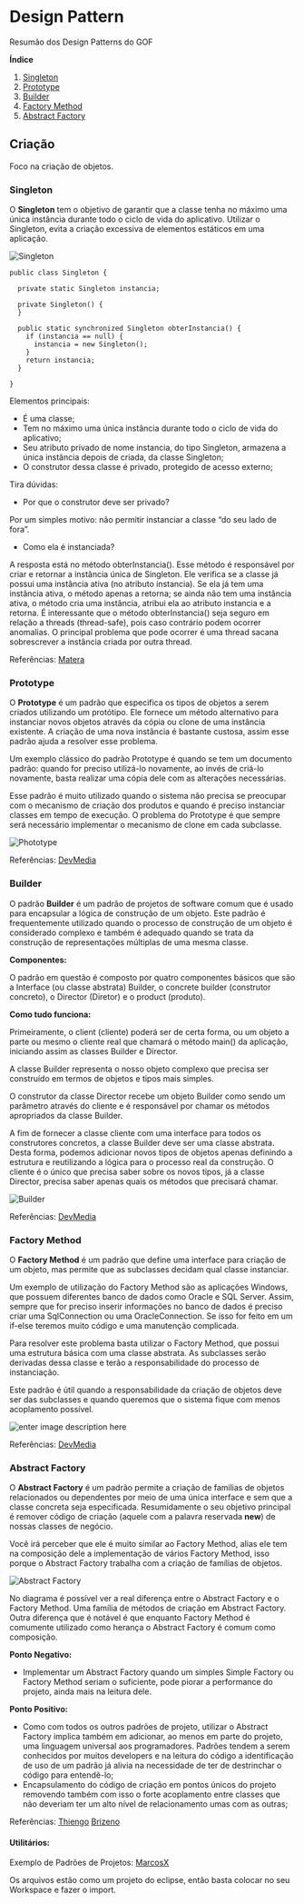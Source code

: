 # Design Pattern
Resumão dos Design Patterns do GOF

**Índice**   
1. [Singleton](#cs1)
2. [Prototype](#cs2)
3. [Builder](#cs3)
4. [Factory Method](#cs4)
5. [Abstract Factory](#cs5)

## Criação
Foco na criação de objetos.

### Singleton <a name="cs1"></a>
O **Singleton** tem o objetivo de garantir que a classe tenha no máximo uma única instância durante todo o ciclo de vida do aplicativo. Utilizar o Singleton, evita a criação excessiva de elementos estáticos em uma aplicação.

![Singleton](https://lh3.googleusercontent.com/NBRL42gZakADUrGdzNKtZofk9jXbXZo_ZSv5EwAdP_fOJU8Aq-ZQ0-JJmBKqO0L0klvvtqvKtlA)

    public class Singleton {

      private static Singleton instancia;
    
      private Singleton() {
      }
    
      public static synchronized Singleton obterInstancia() {
        if (instancia == null) {
          instancia = new Singleton();
        }
        return instancia;
      }
    
    }
Elementos principais:
- É uma classe;
- Tem no máximo uma única instância durante todo o ciclo de vida do aplicativo;
- Seu atributo privado de nome instancia, do tipo Singleton, armazena a única instância depois de criada, da classe Singleton;
- O construtor dessa classe é privado, protegido de acesso externo;

Tira dúvidas:
- Por que o construtor deve ser privado?

Por um simples motivo: não permitir instanciar a classe “do seu lado de fora”.
- Como ela é instanciada?

A resposta está no método obterInstancia(). Esse método é responsável por criar e retornar a instância única de Singleton. Ele verifica se a classe já possui uma instância ativa (no atributo instancia). Se ela já tem uma instância ativa, o método apenas a retorna; se ainda não tem uma instância ativa, o método cria uma instância, atribui ela ao atributo instancia e a retorna. É interessante que o método obterInstancia() seja seguro em relação a threads (thread-safe), pois caso contrário podem ocorrer anomalias. O principal problema que pode ocorrer é uma thread sacana sobrescrever a instância criada por outra thread.

Referências:
[Matera](http://www.matera.com/blog/post/design-patterns-singleton)

### Prototype<a name="cs2"></a>
O **Prototype** é um padrão que especifica os tipos de objetos a serem criados utilizando um protótipo. Ele fornece um método alternativo para instanciar novos objetos através da cópia ou clone de uma instância existente. A criação de uma nova instância é bastante custosa, assim esse padrão ajuda a resolver esse problema.

Um exemplo clássico do padrão Prototype é quando se tem um documento padrão: quando for preciso utilizá-lo novamente, ao invés de criá-lo novamente, basta realizar uma cópia dele com as alterações necessárias.

Esse padrão é muito utilizado quando o sistema não precisa se preocupar com o mecanismo de criação dos produtos e quando é preciso instanciar classes em tempo de execução. O problema do Prototype é que sempre será necessário implementar o mecanismo de clone em cada subclasse.

![Phototype](https://lh3.googleusercontent.com/Hr-KuWv99dD6_Yi26qLO74FuhYl_a_5WBqdt_UApZpczb515d38FIafSLUiMouQT_NS45wEZdeHh)

Referências:
[DevMedia](https://www.devmedia.com.br/implementando-padroes-criacionais-em-java/34185)

### Builder<a name="cs3"></a>
O padrão **Builder** é um padrão de projetos de software comum que é usado para encapsular a lógica de construção de um objeto. Este padrão é frequentemente utilizado quando o processo de construção de um objeto é considerado complexo e também é adequado quando se trata da construção de representações múltiplas de uma mesma classe.

**Componentes:**

O padrão em questão é composto por quatro componentes básicos que são a Interface (ou classe abstrata) Builder, o concrete builder (construtor concreto), o Director (Diretor) e o product (produto).

**Como tudo funciona:**

Primeiramente, o client (cliente) poderá ser de certa forma, ou um objeto a parte ou mesmo o cliente real que chamará o método main() da aplicação, iniciando assim as classes Builder e Director.

A classe Builder representa o nosso objeto complexo que precisa ser construído em termos de objetos e tipos mais simples.

O construtor da classe Director recebe um objeto Builder como sendo um parâmetro através do cliente e é responsável por chamar os métodos apropriados da classe Builder.

A fim de fornecer a classe cliente com uma interface para todos os construtores concretos, a classe Builder deve ser uma classe abstrata. Desta forma, podemos adicionar novos tipos de objetos apenas definindo a estrutura e reutilizando a lógica para o processo real da construção. O cliente é o único que precisa saber sobre os novos tipos, já a classe Director, precisa saber apenas quais os métodos que precisará chamar.

![Builder](https://lh3.googleusercontent.com/7j82LV75khrQovj7_4MVwHuea-KKtMUoCdHAGbmngNDN51bM8L5YTY9PG4SGmHpOUUkLozTu-pk)

Referências:
[DevMedia](https://www.devmedia.com.br/design-patterns-aplicando-os-padroes-builder-singleton-e-prototype/31023)

### Factory Method<a name="cs4"></a>
O **Factory Method** é um padrão que define uma interface para criação de um objeto, mas permite que as subclasses decidam qual classe instanciar.

Um exemplo de utilização do Factory Method são as aplicações Windows, que possuem diferentes banco de dados como Oracle e SQL Server. Assim, sempre que for preciso inserir informações no banco de dados é preciso criar uma SqlConnection ou uma OracleConnection. Se isso for feito em um if-else teremos muito código e uma manutenção complicada.

Para resolver este problema basta utilizar o Factory Method, que possui uma estrutura básica com uma classe abstrata. As subclasses serão derivadas dessa classe e terão a responsabilidade do processo de instanciação.

Este padrão é útil quando a responsabilidade da criação de objetos deve ser das subclasses e quando queremos que o sistema fique com menos acoplamento possível.

![enter image description here](https://lh3.googleusercontent.com/8iMdxKCHwTdRxxL6XyjDtDNX8rKC3pMU6c_Tv9cfY_E-xstGOZxS7TMpqrxxnch_l30kVe6oUq6o)

Referências:
[DevMedia](https://www.devmedia.com.br/implementando-padroes-criacionais-em-java/34185)

### Abstract Factory<a name="cs5"></a>
O **Abstract Factory** é um padrão permite a criação de famílias de objetos relacionados ou dependentes por meio de uma única interface e sem que a classe concreta seja especificada. Resumidamente o seu objetivo principal é remover código de criação (aquele com a palavra reservada **new**) de nossas classes de negócio. 

Você irá perceber que ele é muito similar ao Factory Method, alias ele tem na composição dele a implementação de vários Factory Method, isso porque o Abstract Factory trabalha com a criação de famílias de objetos.

![Abstract Factory](https://lh3.googleusercontent.com/ZIkXsrq7F2BwnnWwZGCWDB6nVzDW6PssxUZUH8Lc8JZ_TQJC5j3DOVVIDExapJr7uYwu65sreTvi)

No diagrama é possível ver a real diferença entre o Abstract Factory e o Factory Method. Uma família de métodos de criação em Abstract Factory. Outra diferença que é notável é que enquanto Factory Method é comumente utilizado como herança o Abstract Factory é comum como composição.

**Ponto Negativo:**
-   Implementar um Abstract Factory quando um simples Simple Factory ou Factory Method seriam o suficiente, pode piorar a performance do projeto, ainda mais na leitura dele.

**Ponto Positivo:**
-   Como com todos os outros padrões de projeto, utilizar o Abstract Factory implica também em adicionar, ao menos em parte do projeto, uma linguagem universal aos programadores. Padrões tendem a serem conhecidos por muitos developers e na leitura do código a identificação de uso de um padrão já alivia na necessidade de ter de destrinchar o código para entendê-lo;
-   Encapsulamento do código de criação em pontos únicos do projeto removendo também com isso o forte acoplamento entre classes que não deveriam ter um alto nível de relacionamento umas com as outras;

Referências:
[Thiengo](https://www.thiengo.com.br/padrao-de-projeto-abstract-factory)
[Brizeno](https://brizeno.wordpress.com/category/padroes-de-projeto/abstract-factory/)

#### Utilitários:
Exemplo de Padrões de Projetos: [MarcosX](https://github.com/MarcosX/Padr-es-de-Projeto)

Os arquivos estão como um projeto do eclipse, então basta colocar no seu Workspace e fazer o import.
